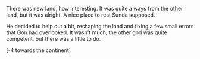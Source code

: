 There was new land, how interesting. It was quite a ways from the other land, but it was alright. A nice place to rest Sunda supposed.

He decided to help out a bit, reshaping the land and fixing a few small errors that Gon had overlooked. It wasn't much, the other god was quite competent, but there was a little to do.

\[-4 towards the continent\]